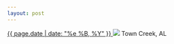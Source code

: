 ```yaml
---
layout: post
---
```


<p>
  <a href="/53">
    <time>{{ page.date | date: "%e %B, %Y" }}</time>
  </a>
  <a href="/53"><img src="{{ site.assets_url }}/53.jpg"/></a>
  <span>Town Creek, AL</span>
</p>

